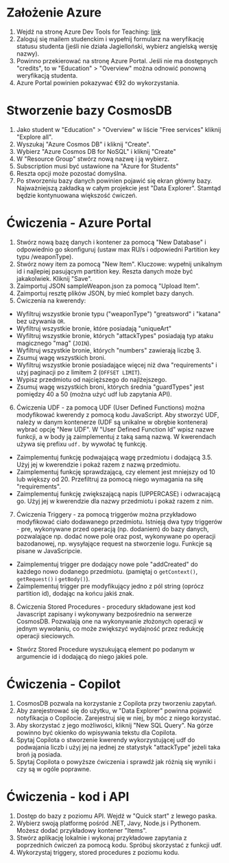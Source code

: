 # Założenie Azure
1. Wejdź na stronę Azure Dev Tools for Teaching: [link](https://aka.ms/devtoolsforteaching)
2. Zaloguj się mailem studenckim i wypełnij formularz na weryfikację statusu studenta (jeśli nie działa Jagielloński, wybierz angielską wersję nazwy).
3. Powinno przekierować na stronę Azure Portal. Jeśli nie ma dostępnych "credits", to w "Education" > "Overview" można odnowić ponowną weryfikacją studenta.
4. Azure Portal powinien pokazywać €92 do wykorzystania.

# Stworzenie bazy CosmosDB
1. Jako student w "Education" > "Overview" w liście "Free services" kliknij "Explore all".
2. Wyszukaj "Azure Cosmos DB" i kliknij "Create".
3. Wybierz "Azure Cosmos DB for NoSQL" i kliknij "Create"
4. W "Resource Group" stwórz nową nazwę i ją wybierz.
5. Subscription musi być ustawione na "Azure for Students"
6. Reszta opcji może pozostać domyślna.
7. Po stworzeniu bazy danych powinien pojawić się ekran główny bazy.  Najważniejszą zakładką w całym projekcie jest "Data Explorer". Stamtąd będzie kontynuowana większość ćwiczeń.

# Ćwiczenia - Azure Portal
1. Stwórz nową bazę danych i kontener za pomocą "New Database" i odpowiednio go skonfiguruj (ustaw max RU/s i odpowiedni Partition key typu /weaponType).
2. Stwórz nowy item za pomocą "New Item". Kluczowe: wypełnij unikalnym id i najlepiej pasującym partition key. Reszta danych może być jakakolwiek. Kliknij "Save".
3. Zaimportuj JSON sampleWeapon.json za pomocą "Upload Item".
4. Zaimportuj resztę plików JSON, by mieć komplet bazy danych.
5. Ćwiczenia na kwerendy:
* Wyfiltruj wszystkie bronie typu ("weaponType") "greatsword" i "katana" bez używania `OR`.
* Wyfiltruj wszystkie bronie, które posiadają "uniqueArt" 
* Wyfiltruj wszystkie bronie, których "attackTypes" posiadają typ ataku magicznego "mag" (`JOIN`).
* Wyfiltruj wszystkie bronie, których "numbers" zawierają liczbę 3.
* Zsumuj wagę wszystkich broni.
* Wyfiltruj wszystkie bronie posiadające więcej niż dwa "requirements" i użyj paginacji po z limitem 2 (`OFFSET LIMIT`).
* Wypisz przedmiotu od najcięższego do najlżejszego.
* Zsumuj wagę wszystkich broni, których średnia "guardTypes" jest pomiędzy 40 a 50 (można użyć udf lub zapytania API).
6. Ćwiczenia UDF - za pomocą UDF (User Defined Functions) można modyfikować kwerendy z pomocą kodu JavaScript. Aby stworzyć UDF, należy w danym kontenerze (UDF są unikalne w obrębie kontenera) wybrać opcję "New UDF". W "User Defined Function Id" wpisz nazwe funkcji, a w body ją zaimplementuj z taką samą nazwą. W kwerendach używa się prefixu `udf.` by wywołać tę funkcję.
* Zaimplementuj funkcję podwajającą wagę przedmiotu i dodającą 3.5. Użyj jej w kwerendzie i pokaż razem z nazwą przedmiotu.
* Zaimplementuj funkcję sprawdzającą, czy element jest mniejszy od 10 lub większy od 20. Przefiltruj za pomocą niego wymagania na siłę "requirements".
* Zaimplementuj funkcję zwiększającą napis (UPPERCASE) i odwracającą go. Użyj jej w kwerendzie dla nazwy przedmiotu i pokaż razem z nim.
7. Ćwiczenia Triggery - za pomocą triggerów można przykładowo modyfikować ciało dodawanego przedmiotu. Istnieją dwa typy triggerów - pre, wykonywane przed operacją (np. dodaniem) do bazy danych, pozwalające np. dodać nowe pole oraz post, wykonywane po operacji bazodanowej, np. wysyłające request na stworzenie logu. Funkcje są pisane w JavaScripcie.
* Zaimplementuj trigger pre dodający nowe pole "addCreated" do każdego nowo dodanego przedmiotu. (pamiętaj o `getContext()`, `getRequest()` i `getBody()`).
* Zaimplementuj trigger pre modyfikujący jedno z pól string (oprócz partition id), dodając na końcu jakiś znak.
8. Ćwiczenia Stored Procedures - procedury składowane jest kod Javascript zapisany i wykonywany bezpośrednio na serwerze CosmosDB. Pozwalają one na wykonywanie złożonych operacji w jednym wywołaniu, co może zwiększyć wydajność przez redukcję operacji sieciowych.
* Stwórz Stored Procedure wyszukującą element po podanym w argumencie id i dodającą do niego jakieś pole.

# Ćwiczenia - Copilot
1. CosmosDB pozwala na korzystanie z Copilota przy tworzeniu zapytań.
2. Aby zarejestrować się do użytku, w "Data Explorer" powinna pojawić notyfikacja o Copilocie. Zarejestruj się w niej, by móc z niego korzystać.
3. Aby skorzystać z jego możliwości, kliknij "New SQL Query". Na górze powinno być okienko do wpisywania tekstu dla Copilota.
4. Spytaj Copilota o stworzenie kwerendy wykorzystującej udf do podwajania liczb i użyj jej na jednej ze statystyk "attackType" jeżeli taka broń ją posiada.
5. Spytaj Copilota o powyższe ćwiczenia i sprawdź jak różnią się wyniki i czy są w ogóle poprawne.

# Ćwiczenia - kod i API
1. Dostęp do bazy z poziomu API. Wejdź w "Quick start" z lewego paska.
2. Wybierz swoją platformę pośród .NET, Javy, Node.js i Pythonem. Możesz dodać przykładowy kontener "Items".
3. Stwórz aplikację lokalnie i wykonaj przykładowe zapytania z poprzednich ćwiczeń za pomocą kodu. Spróbuj skorzystać z funkcji udf.
4. Wykorzystaj triggery, stored procedures z poziomu kodu.


